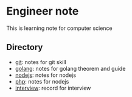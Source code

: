 # Engineer note
This is learning note for computer science

## Directory

- [git](/git): notes for git skill
- [golang](/golang): notes for golang theorem and guide
- [nodejs](/nodejs): notes for nodejs
- [php](/php): notes for nodejs
- [interview](/interview): record for interview